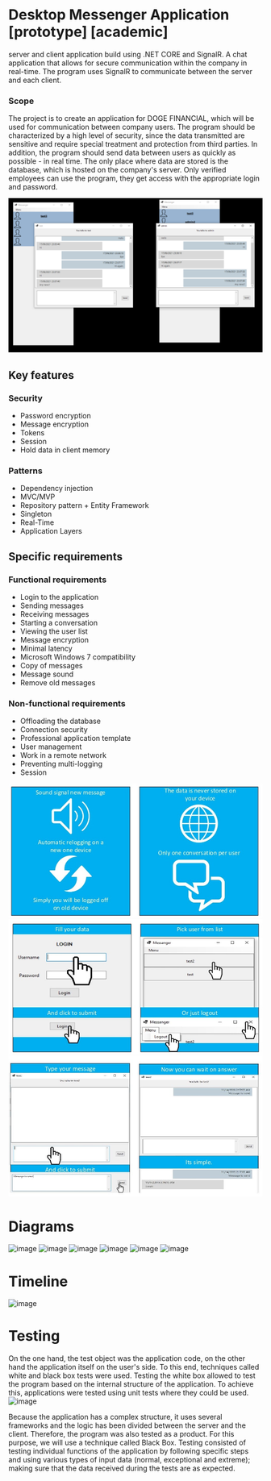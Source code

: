 # Desktop Messenger Application [prototype] [academic]
server and client application build using .NET CORE and SignalR. A chat application that allows for secure communication within the company in real-time. The program uses SignalR to communicate between the server and each client.

### Scope
The project is to create an application for DOGE FINANCIAL, which will be used for communication between company users. The program should be characterized by a high level of security, since the data transmitted are sensitive and require special treatment and protection from third parties. In addition, the program should send data between users as quickly as possible - in real time. The only place where data are stored is the database, which is hosted on the company's server. Only verified employees can use the program, they get access with the appropriate login and password.

![App overview 4](./Images/4.PNG)

## Key features
### Security 
- Password encryption 
- Message encryption 
- Tokens
- Session
- Hold data in client memory 

### Patterns
- Dependency injection 
- MVC/MVP 
- Repository pattern + Entity Framework 
- Singleton
- Real-Time 
- Application Layers 

## Specific requirements
### Functional requirements
- Login to the application
- Sending messages 
- Receiving messages 
- Starting a conversation 
- Viewing the user list 
- Message encryption 
- Minimal latency 
- Microsoft Windows 7 compatibility 
- Copy of messages 
- Message sound 
- Remove old messages 
 ### Non-functional requirements 
- Offloading the database 
- Connection security 
- Professional application template 
- User management 
- Work in a remote network 
- Preventing multi-logging 
- Session

![App overview 3](./Images/3.jpg)
![App overview 1](./Images/1.jpg)
![App overview 2](./Images/2.jpg)


# Diagrams 
![image](https://user-images.githubusercontent.com/28375942/136117612-ac7cd647-275a-460b-bf43-f7017454e5c1.png)
![image](https://user-images.githubusercontent.com/28375942/136117773-473243ee-6184-4a77-8a3d-3b13b49eef40.png)
![image](https://user-images.githubusercontent.com/28375942/136117792-46c7a58a-be18-43a8-b586-301adc977d04.png)
![image](https://user-images.githubusercontent.com/28375942/136117809-b09c8588-e1a3-419a-b53e-c27f4464268d.png)
![image](https://user-images.githubusercontent.com/28375942/136117818-fe1504a1-c19c-456f-af4e-44bdba74b141.png)
![image](https://user-images.githubusercontent.com/28375942/136117831-bb2e2df0-cd5e-4638-bd2d-5fc80a7d6199.png)

# Timeline 
![image](https://user-images.githubusercontent.com/28375942/136117859-2f4d8130-0a50-40f8-8532-1fe3e64256b1.png)

# Testing
On the one hand, the test object was the application code, on the other hand the 
application itself on the user's side. To this end, techniques called white and black box tests 
were used. Testing the white box allowed to test the program based on the internal structure 
of the application. To achieve this, applications were tested using unit tests where they could 
be used. 
![image](https://user-images.githubusercontent.com/28375942/136117695-6e65a792-28b2-4714-85d3-ed4d7664e047.png)

Because the application has a complex structure, it uses several frameworks and the logic has 
been divided between the server and the client. Therefore, the program was also tested as a 
product. For this purpose, we will use a technique called Black Box. Testing consisted of testing 
individual functions of the application by following specific steps and using various types of 
input data (normal, exceptional and extreme); making sure that the data received during the 
tests are as expected.




